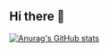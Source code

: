 ## Hi there 👋  
[![Anurag's GitHub stats](https://github-readme-stats.vercel.app/apiCharlesXmfanuraghazra)](https://github.com/anuraghazra/github-readme-stats)
